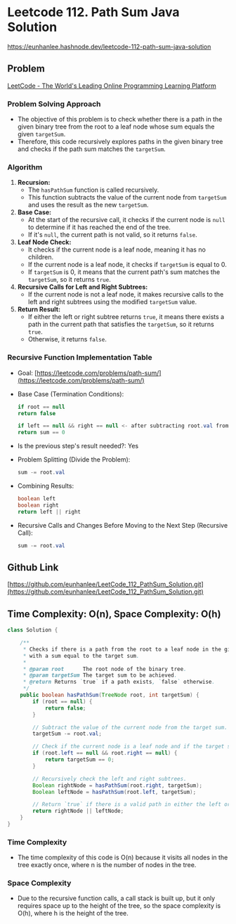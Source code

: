 # Leetcode 112. Path Sum Java Solution


https://eunhanlee.hashnode.dev/leetcode-112-path-sum-java-solution

## Problem

[LeetCode - The World's Leading Online Programming Learning Platform](https://leetcode.com/problems/path-sum/)

### Problem Solving Approach

- The objective of this problem is to check whether there is a path in the given binary tree from the root to a leaf node whose sum equals the given `targetSum`.
- Therefore, this code recursively explores paths in the given binary tree and checks if the path sum matches the `targetSum`.

### Algorithm

1. **Recursion:**
    - The `hasPathSum` function is called recursively.
    - This function subtracts the value of the current node from `targetSum` and uses the result as the new `targetSum`.
2. **Base Case:**
    - At the start of the recursive call, it checks if the current node is `null` to determine if it has reached the end of the tree.
    - If it's `null`, the current path is not valid, so it returns `false`.
3. **Leaf Node Check:**
    - It checks if the current node is a leaf node, meaning it has no children.
    - If the current node is a leaf node, it checks if `targetSum` is equal to 0.
    - If `targetSum` is 0, it means that the current path's sum matches the `targetSum`, so it returns `true`.
4. **Recursive Calls for Left and Right Subtrees:**
    - If the current node is not a leaf node, it makes recursive calls to the left and right subtrees using the modified `targetSum` value.
5. **Return Result:**
    - If either the left or right subtree returns `true`, it means there exists a path in the current path that satisfies the `targetSum`, so it returns `true`.
    - Otherwise, it returns `false`.

### Recursive Function Implementation Table

- Goal: [https://leetcode.com/problems/path-sum/](https://leetcode.com/problems/path-sum/)
- Base Case (Termination Conditions):
    
    ```java
    if root == null
    return false
    
    if left == null && right == null <- after subtracting root.val from sum
    return sum == 0
    ```
    
- Is the previous step's result needed?: Yes
- Problem Splitting (Divide the Problem):
    
    ```java
    sum -= root.val
    ```
    
- Combining Results:
    
    ```java
    boolean left
    boolean right
    return left || right
    ```
    
- Recursive Calls and Changes Before Moving to the Next Step (Recursive Call):
    
    ```java
    sum -= root.val
    ```
    

## Github Link

[https://github.com/eunhanlee/LeetCode_112_PathSum_Solution.git](https://github.com/eunhanlee/LeetCode_112_PathSum_Solution.git)

## Time Complexity: O(n), Space Complexity: O(h)

```java
class Solution {

    /**
     * Checks if there is a path from the root to a leaf node in the given binary tree
     * with a sum equal to the target sum.
     *
     * @param root      The root node of the binary tree.
     * @param targetSum The target sum to be achieved.
     * @return Returns `true` if a path exists, `false` otherwise.
     */
    public boolean hasPathSum(TreeNode root, int targetSum) {
        if (root == null) {
            return false;
        }

        // Subtract the value of the current node from the target sum.
        targetSum -= root.val;

        // Check if the current node is a leaf node and if the target sum is 0.
        if (root.left == null && root.right == null) {
            return targetSum == 0;
        }

        // Recursively check the left and right subtrees.
        Boolean rightNode = hasPathSum(root.right, targetSum);
        Boolean leftNode = hasPathSum(root.left, targetSum);

        // Return `true` if there is a valid path in either the left or right subtree.
        return rightNode || leftNode;
    }
}
```

### Time Complexity

- The time complexity of this code is O(n) because it visits all nodes in the tree exactly once, where n is the number of nodes in the tree.

### Space Complexity

- Due to the recursive function calls, a call stack is built up, but it only requires space up to the height of the tree, so the space complexity is O(h), where h is the height of the tree.